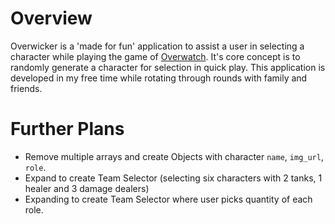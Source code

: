 # Overview

Overwicker is a 'made for fun' application to assist a user in selecting a character while playing the game of <a href="https://playoverwatch.com/" target="_blank">Overwatch</a>. It's core concept is to randomly generate a character for selection in quick play. This application is developed in my free time while rotating through rounds with family and friends.

# Further Plans

- Remove multiple arrays and create Objects with character `name`, `img_url`, `role`.
- Expand to create Team Selector (selecting six characters with 2 tanks, 1 healer and 3 damage dealers)
- Expanding to create Team Selector where user picks quantity of each role.
